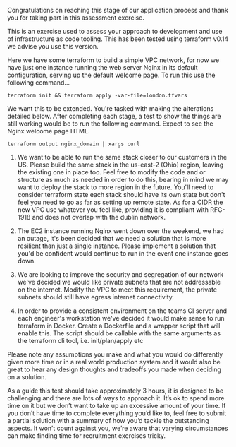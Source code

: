 Congratulations on reaching this stage of our application process and thank you for taking part in this assessment exercise.

This is an exercise used to assess your approach to development and use of infrastructure as code tooling. This has been tested using terraform v0.14 we advise you use this version.

Here we have some terraform to build a simple VPC network, for now we have just one instance running the web server 
Nginx in its default configuration, serving up the default welcome page. To run this use the following command...

    terraform init && terraform apply -var-file=london.tfvars

We want this to be extended. You're tasked with making the alterations detailed below. After completing each stage, 
a test to show the things are still working would be to run the following command. Expect to see the Nginx welcome 
page HTML.

    terraform output nginx_domain | xargs curl


1. We want to be able to run the same stack closer to our customers in the US. Please build the same stack in 
the us-east-2 (Ohio) region, leaving the existing one in place too.  Feel free to modify the code and or structure 
as much as needed in order to do this, bearing in mind we may want to deploy the stack to more region in the future. You'll need to consider terraform state each stack should have its own state but don't feel you need to go as far as setting up remote state. As for a CIDR the new VPC use whatever you feel like, providing it is compliant with RFC-1918 and does not overlap with the dublin network.

2. The EC2 instance running Nginx went down over the weekend, we had an outage, it's been decided that we need a solution that is more resilient than just a single instance. Please implement a solution that you'd be confident would continue to run in the event one instance goes down. 

3. We are looking to improve the security and segregation of our network we've decided we would like private subnets that are not addressable on the internet. Modify the VPC to meet this requirement, the private subnets should still have egress internet connectivity.

4. In order to provide a consistent environment on the teams CI server and each engineer's workstation we've decided it would make sense to run terraform in Docker. Create a Dockerfile and a wrapper script that will enable this. The script should be callable with the same arguments as the terraform cli tool, i.e. init/plan/apply etc

Please note any assumptions you make and what you would do differently given more time or in a real world production system and it would also be great to hear any design thoughts and tradeoffs you made when deciding on a solution.

As a guide this test should take approximately 3 hours, it is designed to be challenging and there are lots of ways to approach it. It’s ok to spend more time on it but we don’t want to take up an excessive amount of your time. If you don’t have time to complete everything you’d like to, feel free to submit a partial solution with a summary of how you’d tackle the outstanding aspects. It won’t count against you, we’re aware that varying circumstances can make finding time for recruitment exercises tricky.